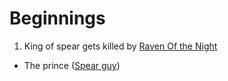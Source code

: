 
# Beginnings

1. King of spear gets killed by [Raven Of the Night](Raven%20Of%20the%20Night.md)
- The prince ([Spear guy](Spear%20guy.md)) 